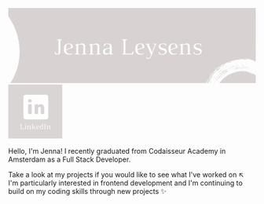 <img src="./jennaleysens.gif">
<a href="https://www.linkedin.com/in/jenna-leysens/" target="_blank"><img src="./LinkedIn.png"></a>
<body><p>Hello, I'm Jenna! I recently graduated from Codaisseur Academy in Amsterdam as a Full Stack Developer. </p><p>Take a look at my projects if you would like to see what I've worked on ↖  I'm particularly interested in frontend development and I'm continuing to build on my coding skills through new projects ✨</p> </body>

<!--
**JennaLeysens/JennaLeysens** is a ✨ _special_ ✨ repository because its `README.md` (this file) appears on your GitHub profile.

Here are some ideas to get you started:

- 🔭 I’m currently working on ...
- 🌱 I’m currently learning ...
- 👯 I’m looking to collaborate on ...
- 🤔 I’m looking for help with ...
- 💬 Ask me about ...
- 📫 How to reach me: ...
- 😄 Pronouns: ...
- ⚡ Fun fact: ...
  -->
